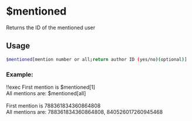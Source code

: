 # $mentioned

Returns the ID of the mentioned user

## Usage

```bash
$mentioned[mention number or all;return author ID (yes/no)(optional)]
```

### Example:
<discord-messages>
          <discord-message :bot="false" role-color="#ffcc9a" author="Member">
        !!exec First mention is $mentioned[1]<br>All mentions are: $mentioned[all]<br><br>
          </discord-message>
          <discord-message :bot="true" role-color="#0099ff" author="Custom Command" avatar="https://media.discordapp.net/avatars/725721249652670555/781224f90c3b841ba5b40678e032f74a.webp">
        First mention is 788361834360864808<br>All mentions are: 788361834360864808, 840526017260945468
        </discord-message>
</discord-messages>